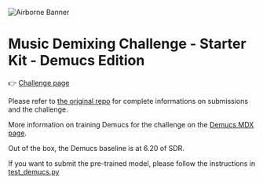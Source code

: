 ![Airborne Banner](https://images.aicrowd.com/raw_images/challenges/social_media_image_file/777/8be36d177c2b161d7944.jpg)

# Music Demixing Challenge - Starter Kit - Demucs Edition

👉 [Challenge page](https://www.aicrowd.com/challenges/music-demixing-challenge-ismir-2021)

Please refer to [the original repo](https://github.com/AIcrowd/music-demixing-challenge-starter-kit) for complete informations on submissions and the challenge.

More information on training Demucs for the challenge on the [Demucs MDX page](https://github.com/facebookresearch/demucs/blob/master/docs/mdx.md).

Out of the box, the Demucs baseline is at 6.20 of SDR.

If you want to submit the pre-trained model, please follow the instructions in [test_demucs.py](./test_demucs.py)

